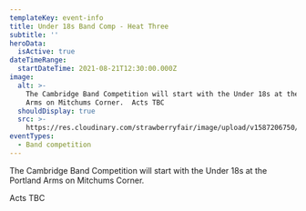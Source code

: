 ```yaml
---
templateKey: event-info
title: Under 18s Band Comp - Heat Three
subtitle: ''
heroData:
  isActive: true
dateTimeRange:
  startDateTime: 2021-08-21T12:30:00.000Z
image:
  alt: >-
    The Cambridge Band Competition will start with the Under 18s at the Portland
    Arms on Mitchums Corner.  Acts TBC
  shouldDisplay: true
  src: >-
    https://res.cloudinary.com/strawberryfair/image/upload/v1587206750/Events/band-comp-jump_bbclzx.jpg
eventTypes:
  - Band competition
---
```

The Cambridge Band Competition will start with the Under 18s at the Portland Arms on Mitchums Corner.

Acts TBC
